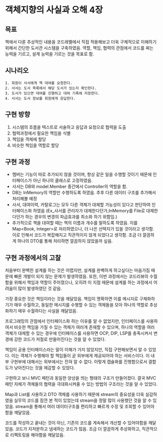 # 객체지향의 사실과 오해 4장

## 목표

책에서 다룬 추상적인 내용을 코드레벨에서 직접 적용해보고 더욱 구체적으로 이해하기 위해서 간단한 도서관 시스템을 구축하였음.
역할, 책임, 협력의 관점에서 코드를 짜는 능력을 기르고, 설계 능력을 기르는 것을 목표로 함.

## 시나리오

```
1. 회원이 사서에게 책 대여를 요청한다.
2. 사서는 도서 목록에서 해당 도서가 있는지 확인한다.
3. 도서가 있으면 대여를 진행하고 대여 기록에 저장한다.
4. 사서는 도서 정보를 회원에게 응답한다.
```

## 구현 방향

1. 시스템의 흐름을 텍스트로 서술하고 응답과 요청으로 협력을 도출
2. 협력과정에서 필요한 책임을 식별
3. 책임을 객체에 할당
4. 비슷한 책임을 역할로 할당

## 구현 과정

- 멤버는 기능이 따로 추가되지 않을 것이며, 항상 같은 일을 수행할 것이기 때문에 인터페이스가 아닌 하나의 클래스로 고정하였음.
- 사서는 DB와 model.Member 중간에서 Controller의 역할을 함.
- DB는 InMemory의 역할만 수행하도록 하였음. 추후 다른 데이터 구조를 추가해서 처리해볼 예정
- 사서, 대여이력, 카탈로그는 모두 다른 객체가 대체할 가능성이 있다고 판단하여 인터페이스화 하였음
  (Ex_사서를 관리자가 대체한다던가,InMemory를 File로 대체한다던가 하는 경우의 변경의 파급효과를 최소화 하기 위함임.)
- 추가적으로 책을 대여할 때는 책의 이름과 개수를 말하도록 하였음. 이를 Map<Book, Integer>로 처리하였으나, 더 나은 선택지가 있을 것이라고 생각함.
  이로 인해서 코드가 복잡해지고 직관적이지 않게 되었다고 생각함. 조금 더 깔끔하게 하나의 DTO를 통해 처리하면 깔끔하지 않았을까 싶음.

## 구현 과정에서의 고찰

처음부터 완벽한 설계를 하는 것은 어렵지만, 설계를 완벽하게 하고싶다는 마음가짐 때문에 빠른 개발이 되지 않는 문제가 발생하였음.
또한, 이번 과정에서는 코드리뷰의 수월함을 위해서 책임과 역할이 주어졌으나, 오히려 이 지점 때문에 설계를 하는 과정에서
어려움이 많이 발생하였던 것 같음.
<br/>

가장 중요한 것은 책임이라는 것을 깨달았음. 책임이 명확하면 이를 메시지로 구체화하기가 매우 수월하고,
동일한 메시지를 수행할 수 있는 객체들을 모아 하나의 역할로 추상화하기 매우 수월하다는 사실을 깨달았음.
<br/>

프로그래밍의 관점에서 인터페이스화 하는 이유를 알 수 없었지만,
인터페이스를 사용하여서 비슷한 책임을 가질 수 있는 객체가 여러개 존재할 수 있으며,
하나의 역할을 여러 객체가 대체할 수 있는 경우에 인터페이스를 사용하면 OCP, DIP, LSP를 충족시켜서
변경에 강한 코드가 저절로 만들어진다는 것을 알 수 있었다.
<br/>

책임이 공용 인터페이스라는 말이 이해가 가지 않았지만, 직접 구현해보면서 알 수 있었다.
이는 객체가 수행해야 할 책임들이 곧 외부에게 제공되어야 하는 서비스이다.
이 내부 구현부에 대해서는 외부에서는 전혀 알 수 없다.
이렇게 캡슐화를 진행함으로서 결합도가 낮아진다는 것을 체감할 수 있었다.
<br/>

구현하고 보니 MVC 패턴과 동일한 양상을 띄는 형태의 구조가 만들어졌다.
결국 MVC 패턴 자체가 객체들의 협력을 극대화시켜줄 수 있는 방법의 구조라는 것을 알 수 있었다.
<br/>

Map과 List를 사용하고 DTO 객체를 사용하기 때문에 stream의 중요성을 더욱 실감하였음
실무의 코드를 잠깐 본 적이 있었는데 stream을 정말 많이 사용했던 것을 알 수 있었음.
stream을 통해서 여러 데이터구조를 편리하고 빠르게 수정 및 조회할 수 있어야 함을 깨달았음.
<br/>

코드를 작성하고 끝내는 것이 아닌, 기존의 코드를 게속해서 개선할 수 있어야함을 깨달았음.
코드가 지저분하고 냄새하는 코드가 많음. 조금 더 깔끔하게 추상화하고, 직관적으로 리펙토링을 해야함을 깨달았음.
